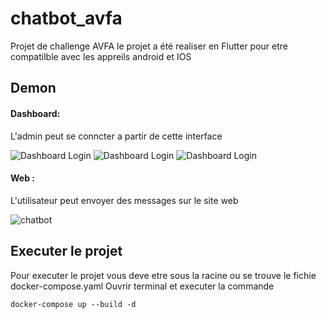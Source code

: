 # chatbot_avfa
Projet de challenge AVFA 
le projet a été realiser en Flutter pour etre compatilble avec les appreils android et IOS 

## Demon 
#### Dashboard: 
L'admin peut se conncter a partir de cette interface


<img src="https://drive.google.com/file/d/1z_zBRw1oQURSIg8mEXhxwXDqbPk8ewfq/view" title="Dashboard Login">


<img src="https://drive.google.com/file/d/18tmcewdp2xKmnYDH8j_REm8rWPF0EJaX/view" title="Dashboard Login">


<img src="https://drive.google.com/uc?export=view&id=1cPdXTWIddSuqPgzYLpqFc6AWS47Q2rGG/view" title="Dashboard Login">



#### Web  : 
L'utilisateur peut envoyer des messages sur le site web  

<img src="https://drive.google.com/file/d/1NP3iCpnlZsVIJ5eYMovS57tdV1NkyRbk/view?usp=sharing"  title="chatbot">



## Executer le projet

Pour executer le projet vous deve etre sous la racine ou se trouve le fichie docker-compose.yaml 
Ouvrir terminal et executer la commande
```
docker-compose up --build -d 
```

